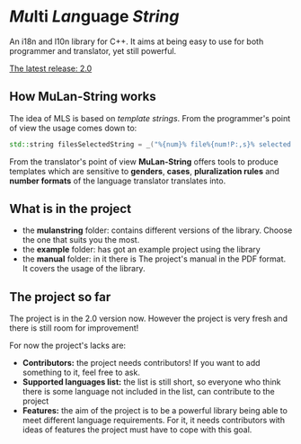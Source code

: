 #  *Mu*lti *Lan*guage *String*
An i18n and l10n library for C++. It aims at being easy to use for both programmer and translator, yet
still powerful. 

[The latest release: 2.0](https://github.com/felix-leg/mulan-string/releases/download/v2.0/mulan-string-2.0.tar.gz)

## How MuLan-String works
The idea of MLS is based on *template strings*. From the programmer's point of view the usage comes down to:
```c++
std::string filesSelectedString = _("%{num}% file%{num!P:,s}% selected.").apply("num", count).get();
```

From the translator's point of view **MuLan-String** offers tools to produce templates which are
sensitive to **genders**, **cases**, **pluralization rules** and **number formats** of the language translator translates into. 

## What is in the project
* the **mulanstring** folder: contains different versions of the library. Choose the one that suits you the most.
* the **example** folder: has got an example project using the library
* the **manual** folder: in it there is The project's manual in the PDF format. It covers the usage of the library. 

## The project so far
The project is in the 2.0 version now. However the project is very fresh and there is still room for improvement!

For now the project's lacks are:
* **Contributors:** the project needs contributors! If you want to add something to it, feel free to ask.
* **Supported languages list:** the list is still short, so everyone who think there is some language not included in the list, can contribute to the project
* **Features:** the aim of the project is to be a powerful library being able to meet different language requirements. For it, it needs contributors with ideas of features the project must have to cope with this goal.
